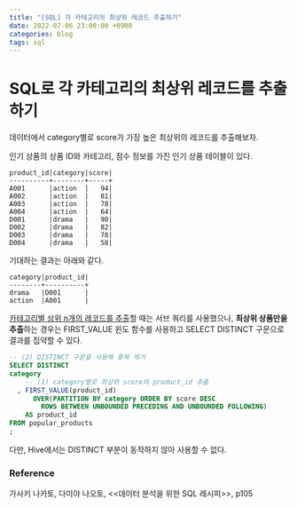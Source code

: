 ```yaml
---
title: "[SQL] 각 카테고리의 최상위 레코드 추출하기"
date: 2022-07-06 23:00:00 +0900
categories: blog
tags: sql
---
```


# SQL로 각 카테고리의 최상위 레코드를 추출하기

데이터에서 category별로 score가 가장 높은 최상위의 레코드를 추출해보자.

인기 상품의 상품 ID와 카테고리, 점수 정보를 가진 인기 상품 테이블이 있다. 

```
product_id|category|score|
----------+--------+-----+
A001      |action  |   94|
A002      |action  |   81|
A003      |action  |   78|
A004      |action  |   64|
D001      |drama   |   90|
D002      |drama   |   82|
D003      |drama   |   78|
D004      |drama   |   58|
```

기대하는 결과는 아래와 같다.

```
category|product_id|
--------+----------+
drama   |D001      |
action  |A001      |
```

[카테고리별 상위 n개의 레코드를 추출](/_posts/2022-07-06-sql-top-n-for-each-category.md)할 때는 서브 쿼리를 사용했으나, **최상위 상품만을 추출**하는 경우는 FIRST_VALUE 윈도 함수를 사용하고 SELECT DISTINCT 구문으로 결과를 집약할 수 있다.

```sql
-- (2) DISTINCT 구문을 사용해 중복 제거   
SELECT DISTINCT
category
    -- (1) category별로 최상위 score의 product_id 추출
  , FIRST_VALUE(product_id)
      OVER(PARTITION BY category ORDER BY score DESC
        ROWS BETWEEN UNBOUNDED PRECEDING AND UNBOUNDED FOLLOWING)
    AS product_id
FROM popular_products
;
```

다만, Hive에서는 DISTINCT 부분이 동작하지 않아 사용할 수 없다.

### Reference

가사키 나카토, 다미야 나오토, <<데이터 분석을 위한 SQL 레시피>>, p105